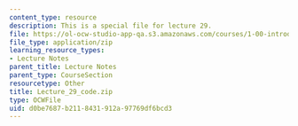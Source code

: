```yaml
---
content_type: resource
description: This is a special file for lecture 29.
file: https://ol-ocw-studio-app-qa.s3.amazonaws.com/courses/1-00-introduction-to-computers-and-engineering-problem-solving-spring-2012/d0be7687b2118431912a97769df6bcd3_Lecture_29_code.zip
file_type: application/zip
learning_resource_types:
- Lecture Notes
parent_title: Lecture Notes
parent_type: CourseSection
resourcetype: Other
title: Lecture_29_code.zip
type: OCWFile
uid: d0be7687-b211-8431-912a-97769df6bcd3
---
```

